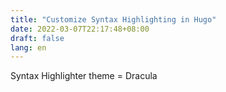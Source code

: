```yaml
---
title: "Customize Syntax Highlighting in Hugo"
date: 2022-03-07T22:17:48+08:00
draft: false
lang: en
---
```


Syntax Highlighter theme = Dracula